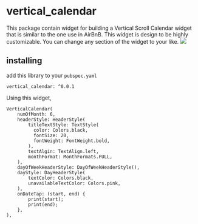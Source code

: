 # vertical_calendar

This package contain widget for building a Vertical Scroll Calendar widget that is similar to the one use in AirBnB.
This widget is design to be highly customizable. You can change any section of the widget to your like.
![](https://user-images.githubusercontent.com/13494582/105748644-c4aea100-5f85-11eb-825e-c4dda831d79a.jpg)

## installing

add this library to your `pubspec.yaml`
```
vertical_calendar: ^0.0.1
```

Using this widget,
```
VerticalCalendar(
    numOfMonth: 6,
    headerStyle: HeaderStyle(
        titleTextStyle: TextStyle(
          color: Colors.black,
          fontSize: 20,
          fontWeight: FontWeight.bold,
        ),
        textAlgin: TextAlign.left,
        monthFormat: MonthFormats.FULL,
    ),
    dayOfWeekHeaderStyle: DayOfWeekHeaderStyle(),
    dayStyle: DayHeaderStyle(
        textColor: Colors.black,
        unavailableTextColor: Colors.pink,
    ),
    onDateTap: (start, end) {
        print(start);
        print(end);
    },
),

```
